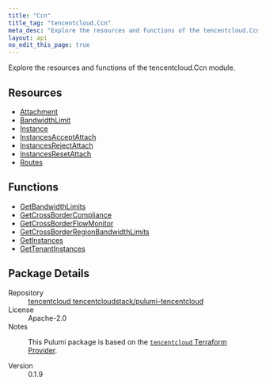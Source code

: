 ```yaml
---
title: "Ccn"
title_tag: "tencentcloud.Ccn"
meta_desc: "Explore the resources and functions of the tencentcloud.Ccn module."
layout: api
no_edit_this_page: true
---
```


<!-- WARNING: this file was generated by Pulumi Docs Generator. -->
<!-- Do not edit by hand unless you're certain you know what you are doing! -->

Explore the resources and functions of the tencentcloud.Ccn module.

<h2 id="resources">Resources</h2>
<ul class="api">
    <li><a href="attachment/" title="Attachment"><span class="api-symbol api-symbol--resource"></span>Attachment</a></li>
    <li><a href="bandwidthlimit/" title="BandwidthLimit"><span class="api-symbol api-symbol--resource"></span>BandwidthLimit</a></li>
    <li><a href="instance/" title="Instance"><span class="api-symbol api-symbol--resource"></span>Instance</a></li>
    <li><a href="instancesacceptattach/" title="InstancesAcceptAttach"><span class="api-symbol api-symbol--resource"></span>InstancesAcceptAttach</a></li>
    <li><a href="instancesrejectattach/" title="InstancesRejectAttach"><span class="api-symbol api-symbol--resource"></span>InstancesRejectAttach</a></li>
    <li><a href="instancesresetattach/" title="InstancesResetAttach"><span class="api-symbol api-symbol--resource"></span>InstancesResetAttach</a></li>
    <li><a href="routes/" title="Routes"><span class="api-symbol api-symbol--resource"></span>Routes</a></li>
</ul>

<h2 id="functions">Functions</h2>
<ul class="api">
    <li><a href="getbandwidthlimits/" title="GetBandwidthLimits"><span class="api-symbol api-symbol--function"></span>GetBandwidthLimits</a></li>
    <li><a href="getcrossbordercompliance/" title="GetCrossBorderCompliance"><span class="api-symbol api-symbol--function"></span>GetCrossBorderCompliance</a></li>
    <li><a href="getcrossborderflowmonitor/" title="GetCrossBorderFlowMonitor"><span class="api-symbol api-symbol--function"></span>GetCrossBorderFlowMonitor</a></li>
    <li><a href="getcrossborderregionbandwidthlimits/" title="GetCrossBorderRegionBandwidthLimits"><span class="api-symbol api-symbol--function"></span>GetCrossBorderRegionBandwidthLimits</a></li>
    <li><a href="getinstances/" title="GetInstances"><span class="api-symbol api-symbol--function"></span>GetInstances</a></li>
    <li><a href="gettenantinstances/" title="GetTenantInstances"><span class="api-symbol api-symbol--function"></span>GetTenantInstances</a></li>
</ul>

<h2 id="package-details">Package Details</h2>
<dl class="package-details">
	<dt>Repository</dt>
	<dd><a href="https://github.com/tencentcloudstack/pulumi-tencentcloud">tencentcloud tencentcloudstack/pulumi-tencentcloud</a></dd>
	<dt>License</dt>
	<dd>Apache-2.0</dd>
	<dt>Notes</dt>
	<dd><p>This Pulumi package is based on the <a href="https://github.com/tencentcloudstack/terraform-provider-tencentcloud"><code>tencentcloud</code> Terraform Provider</a>.</p>
</dd>
	<dt>Version</dt>
	<dd>0.1.9</dd>
</dl>

